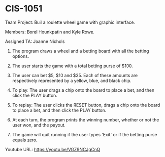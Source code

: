 # CIS-1051

Team Project: Buil a roulette wheel game with graphic interface.

Members: Borel Hounkpatin and Kyle Rowe.

Assigned TA: Joanne Nichols

1. The program draws a wheel and a betting board with all the betting options.

2. The user starts the game with a total betting purse of $100.

3. The user can bet $5, $10 and $25. Each of these amounts are respectively represented by  a yellow, blue, and black chip.

4. To play: The user drags a chip onto the board to place a bet, and then click the PLAY button.

5. To replay: The user clicks the RESET button, drags a chip onto the board to place a bet, and then click the PLAY button.

6. At each turn, the program prints the winning number, whether or not the user won, and the payout.

7. The game will quit running if the user types 'Exit' or if the betting purse equals zero.

Youtube URL: https://youtu.be/VGZ9NCJgCnQ
